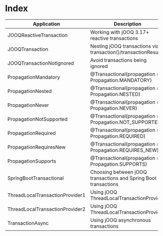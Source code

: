 # Index

| Application                     | Description
| --------------------------------|-----------------------------------------------------------------|
| JOOQReactiveTransaction         | Working with jOOQ 3.17+ reactive transactions                   |
| JOOQTransaction                 | Nesting jOOQ transactions via transaction()/transactionResult() | 
| JOOQTransactionNotIgnored       | Avoid transactions being ignored                                |
| PropagationMandatory            | @Transactional(propagation = Propagation.MANDATORY)             |
| PropagationNested               | @Transactional(propagation = Propagation.NESTED)                |
| PropagationNever                | @Transactional(propagation = Propagation.NEVER)                 |
| PropagationNotSupported         | @Transactional(propagation = Propagation.NOT_SUPPORTED)         |
| PropagationRequired             | @Transactional(propagation = Propagation.REQUIRED)              |
| PropagationRequiresNew          | @Transactional(propagation = Propagation.REQUIRES_NEW)          |
| PropagationSupports             | @Transactional(propagation = Propagation.SUPPORTS)              |
| SpringBootTransactional         | Choosing between jOOQ transactions and Spring Boot transactions |
| ThreadLocalTransactionProvider1 | Using jOOQ ThreadLocalTransactionProvider                       |
| ThreadLocalTransactionProvider2 | Using jOOQ ThreadLocalTransactionProvider                       |
| TransactionAsync                | Using jOOQ asynchronous transactions                            |
